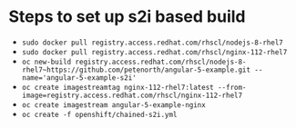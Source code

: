 # Steps to set up s2i based build

* `sudo docker pull registry.access.redhat.com/rhscl/nodejs-8-rhel7`
* `sudo docker pull registry.access.redhat.com/rhscl/nginx-112-rhel7`
* `oc new-build registry.access.redhat.com/rhscl/nodejs-8-rhel7~https://github.com/petenorth/angular-5-example.git --name='angular-5-example-s2i'`
* `oc create imagestreamtag nginx-112-rhel7:latest --from-image=registry.access.redhat.com/rhscl/nginx-112-rhel7`
* `oc create imagestream angular-5-example-nginx`
* `oc create -f openshift/chained-s2i.yml`
